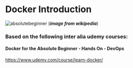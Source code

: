 # Docker Introduction





![absolutebeginner](./images/Introduction/610px-Docker_(container_engine)_logo.svg) (***image from wikipedia***)


### Based on the following inter alia udemy courses:

#### Docker for the Absolute Beginner - Hands On - DevOps
https://www.udemy.com/course/learn-docker/


